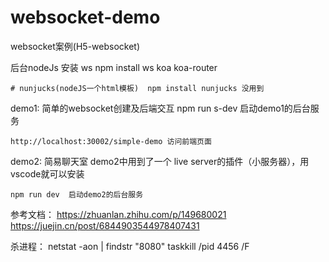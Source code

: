 # websocket-demo
websocket案例(H5-websocket)

后台nodeJs 
安装
    ws  npm install ws
    koa
    koa-router 
    
    # nunjucks(nodeJS一个html模板)  npm install nunjucks 没用到


demo1:
    简单的websocket创建及后端交互
    npm run s-dev  启动demo1的后台服务
    
    http://localhost:30002/simple-demo 访问前端页面

    
demo2:
    简易聊天室 
    demo2中用到了一个 live server的插件（小服务器），用vscode就可以安装 

    npm run dev  启动demo2的后台服务

参考文档：
https://zhuanlan.zhihu.com/p/149680021
https://juejin.cn/post/6844903544978407431

杀进程：
netstat -aon | findstr "8080"
taskkill /pid 4456 /F